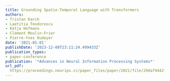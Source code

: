 ```yaml
---
title: Grounding Spatio-Temporal Language with Transformers
authors:
- Tristan Karch
- Laetitia Teodorescu
- Katja Hofmann
- Clément Moulin-Frier
- Pierre-Yves Oudeyer
date: '2021-01-01'
publishDate: '2023-12-08T23:11:24.499433Z'
publication_types:
- paper-conference
publication: '*Advances in Neural Information Processing Systems*'
url_pdf: 
  https://proceedings.neurips.cc/paper_files/paper/2021/file/29daf9442f3c0b60642b14c081b4a556-Paper.pdf
---
```

